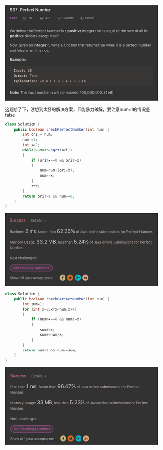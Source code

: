 ![GitHub Logo](/image/507.1.png)

这题想了下，没想到太好的解决方案，只能暴力破解，要注意num=1的情况是false

```java
class Solution {
    public boolean checkPerfectNumber(int num) {
        int ori = num;
        num-=1;
        int x=2;
        while(x<Math.sqrt(ori))
        {
            if (ori%x==0 && ori!=x)
            {
                num=num-(ori/x);
                num-=x;
            }
            x++;
        }
        return ori!=1 && num==0;
    }
}
```

![GitHub Logo](/image/507.2.png)

```java
class Solution {
    public boolean checkPerfectNumber(int num) {        
        int sum=1;        
        for (int x=2;x*x<num;x++)
        {
            if (num%x==0 && num!=x) 
            {
                sum+=x;
                sum+=num/x;
            }
        }
        return num>1 && num==sum;
    }
}
```

![GitHub Logo](/image/507.3.png)